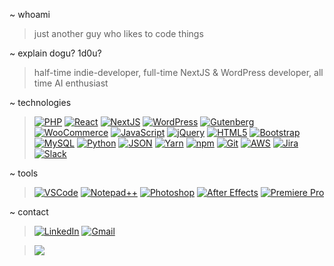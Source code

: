 ~ whoami
> just another guy who likes to code things

~ explain dogu? 1d0u?
> half-time indie-developer, full-time NextJS & WordPress developer, all time AI enthusiast

~ technologies
>[![PHP](https://img.shields.io/badge/PHP-black?logo=php)](https://www.php.net/)
[![React](https://img.shields.io/badge/React-black?logo=react)](https://reactjs.org/)
[![NextJS](https://img.shields.io/badge/NextJS-black?logo=nextdotjs)](https://nextjs.org/)
[![WordPress](https://img.shields.io/badge/WordPress-black?logo=wordpress)](https://wordpress.org/)
[![Gutenberg](https://img.shields.io/badge/Gutenberg-black?logo=Gutenberg)](https://wordpress.org/gutenberg/)
[![WooCommerce](https://img.shields.io/badge/WooCommerce-black?logo=woocommerce&logoColor=fff)](https://woocommerce.com/)
[![JavaScript](https://img.shields.io/badge/javascript-black?logo=javascript)](https://developer.mozilla.org/en-US/docs/Web/JavaScript)
[![jQuery](https://img.shields.io/badge/jQuery-black?logo=jquery)](https://jquery.com/)
[![HTML5](https://img.shields.io/badge/HTML5-black?logo=HTML5)](https://developer.mozilla.org/en-US/docs/Web/HTML)
[![Bootstrap](https://img.shields.io/badge/Bootstrap-black?logo=Bootstrap)](https://getbootstrap.com/)
[![MySQL](https://img.shields.io/badge/MYSQL-black?logo=MYSQL&logoColor=fff)](https://www.mysql.com/)
[![Python](https://img.shields.io/badge/Python-black?logo=python)](https://www.python.org/)
[![JSON](https://img.shields.io/badge/JSON-black?logo=json)](https://www.json.org/)
[![Yarn](https://img.shields.io/badge/yarn-black?logo=yarn)](https://yarnpkg.com/)
[![npm](https://img.shields.io/badge/npm-black?logo=npm)](https://www.npmjs.com/)
[![Git](https://img.shields.io/badge/git-black?logo=git)](https://git-scm.com/)
[![AWS](https://img.shields.io/badge/AWS-black?logo=amazon-web-services)](https://aws.amazon.com/)
[![Jira](https://img.shields.io/badge/Jira-black?logo=jira)](https://www.atlassian.com/software/jira)
[![Slack](https://img.shields.io/badge/Slack-black?logo=Slack)](https://slack.com/)

~ tools
> [![VSCode](https://custom-icon-badges.demolab.com/badge/Visual%20Studio%20Code-black.svg?logo=vsc&logoColor=white)](https://code.visualstudio.com/)
[![Notepad++](https://img.shields.io/badge/Notepad++-black.svg?&logo=notepad%2b%2b)](https://notepad-plus-plus.org/)
[![Photoshop](https://img.shields.io/badge/Adobe%20Photoshop-black?logo=Adobe%20Photoshop)](https://www.adobe.com/products/photoshop.html)
[![After Effects](https://img.shields.io/badge/Adobe%20AE-black?logo=Adobe%20After%20Effects)](https://www.adobe.com/products/aftereffects.html)
[![Premiere Pro](https://img.shields.io/badge/Adobe%20Premiere%20Pro-black?logo=Adobe%20Premiere%20Pro)](https://www.adobe.com/products/premiere.html)

~ contact
> [![LinkedIn](https://img.shields.io/badge/Linkedin-%230077B5.svg?logo=linkedin&logoColor=white)](https://tr.linkedin.com/in/dogupekgoz)
[![Gmail](https://img.shields.io/badge/Gmail-D14836?logo=gmail&logoColor=white)](mailto:dogupekgoz@gmail.com)

>![](https://komarev.com/ghpvc/?username=1d0u&color=blue&label=Total+Views)


